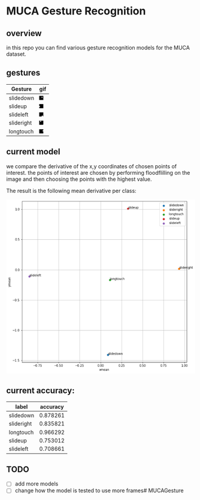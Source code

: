 # MUCA Gesture Recognition

## overview

in this repo you can find various gesture recognition models for the MUCA dataset.

## gestures

| Gesture | gif |
| --- | --- |
| slidedown| ![slidedown](/GIFS/slidedown.gif) |
| slideup| ![slideup](/GIFS/slideup.gif) |
| slideleft| ![slideleft](/GIFS/slideleft.gif) |
| slideright| ![slideright](/GIFS/slideright.gif) |
| longtouch| ![longtouch](/GIFS/longtouch.gif) |

## current model

we compare the derivative of the x,y coordinates of chosen points of interest. the points of interest are chosen by performing floodflilling on the image and then choosing the points with the highest value.

The result is the following mean derivative per class:

![pictures of mean derivatives](/GIFS/mean_derivatives.png)

## current accuracy:


| label | accuracy |
| --- | --- |
| slidedown | 0.878261 |
| slideright | 0.835821 |
| longtouch | 0.966292 |
| slideup | 0.753012 |
| slideleft | 0.708661 |


## TODO

- [ ] add more models
- [ ] change how the model is tested to use more frames# MUCAGesture
